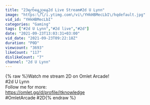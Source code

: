 ```yaml
---
title: "23ရက်နေ့ညနေ2d Live Stream#2d U Lynn"
image: "https:\/\/i.ytimg.com\/vi\/YHkHBMecLbI\/hqdefault.jpg"
vid_id: "YHkHBMecLbI"
categories: "Gaming"
tags: ["#2d U Lynn","#2d live","#2d"]
date: "2021-09-23T13:03:31+03:00"
vid_date: "2021-09-23T09:22:18Z"
duration: "P0D"
viewcount: "3693"
likeCount: "117"
dislikeCount: "7"
channel: "2d U Lynn"
---
```

{% raw %}Watch me stream 2D on Omlet Arcade!<br />#2d U Lynn<br />Follow me for more:<br /><a rel="nofollow" target="blank" href="https://omlet.gg/d/profile/itknowledge">https://omlet.gg/d/profile/itknowledge</a><br />#OmletArcade #2D{% endraw %}
